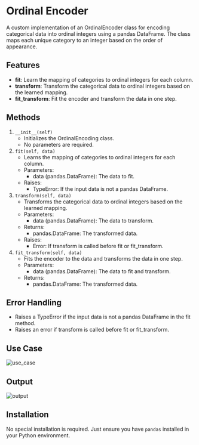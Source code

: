 # Ordinal Encoder 

A custom implementation of an OrdinalEncoder class for encoding categorical data into ordinal integers using a pandas DataFrame. The class maps each unique category to an integer based on the order of appearance.

## Features

- **fit**: Learn the mapping of categories to ordinal integers for each column.
- **transform**: Transform the categorical data to ordinal integers based on the learned mapping.
- **fit_transform**: Fit the encoder and transform the data in one step.

## Methods

1. `__init__(self)`
    - Initializes the OrdinalEncoding class.
    - No parameters are required.
2. `fit(self, data)`
    - Learns the mapping of categories to ordinal integers for each column.
    - Parameters:
        - data (pandas.DataFrame): The data to fit.
    - Raises:
        - TypeError: If the input data is not a pandas DataFrame.
3. `transform(self, data)`
    - Transforms the categorical data to ordinal integers based on the learned mapping.
    - Parameters:
        - data (pandas.DataFrame): The data to transform.
    - Returns:
        - pandas.DataFrame: The transformed data.
    - Raises:
        - Error: If transform is called before fit or fit_transform.
4. `fit_transform(self, data)`
    - Fits the encoder to the data and transforms the data in one step.
    - Parameters:
        - data (pandas.DataFrame): The data to fit and transform.
    - Returns:
        - pandas.DataFrame: The transformed data.

## Error Handling

- Raises a TypeError if the input data is not a pandas DataFrame in the fit method.
- Raises an error if transform is called before fit or fit_transform.

## Use Case

![use_case](https://github.com/user-attachments/assets/af3f20f7-b26a-45b7-9a0f-fc9dcdd99534)

## Output

![output](https://github.com/user-attachments/assets/12f31b6b-c165-460f-b1e9-5726663f625d)

## Installation

No special installation is required. Just ensure you have `pandas` installed in your Python environment.
